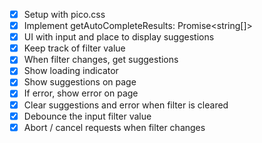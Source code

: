* [x] Setup with pico.css
* [x] Implement getAutoCompleteResults: Promise<string[]>
* [x] UI with input and place to display suggestions
* [x] Keep track of filter value
* [x] When filter changes, get suggestions
* [x] Show loading indicator
* [x] Show suggestions on page
* [x] If error, show error on page
* [x] Clear suggestions and error when filter is cleared
* [x] Debounce the input filter value
* [x] Abort / cancel requests when filter changes